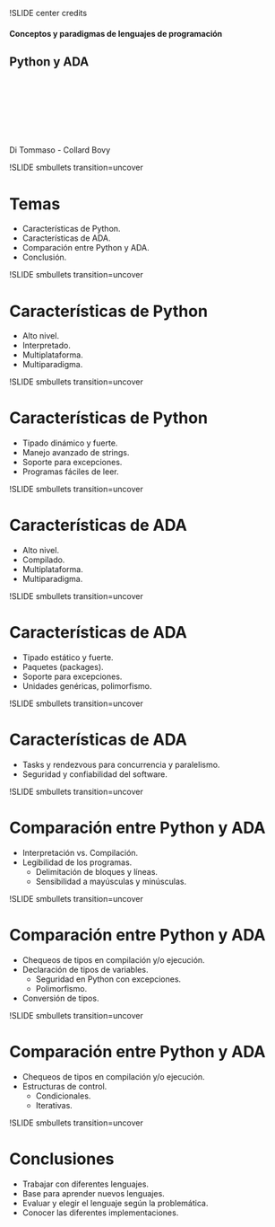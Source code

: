 !SLIDE center credits
#### Conceptos y paradigmas de lenguajes de programación ####
## Python y ADA ##
<br>
<br>
<br>
<br>
<br>
<br>
<br>
Di Tommaso - Collard Bovy


!SLIDE smbullets transition=uncover
# Temas #

* Características de Python.
* Características de ADA.
* Comparación entre Python y ADA.
* Conclusión.

!SLIDE smbullets transition=uncover
# Características de Python #

* Alto nivel.
* Interpretado.
* Multiplataforma.
* Multiparadigma.

!SLIDE smbullets transition=uncover
# Características de Python #

* Tipado dinámico y fuerte.
* Manejo avanzado de strings.
* Soporte para excepciones.
* Programas fáciles de leer.

!SLIDE smbullets transition=uncover
# Características de ADA #

* Alto nivel.
* Compilado.
* Multiplataforma.
* Multiparadigma.

!SLIDE smbullets transition=uncover
# Características de ADA #

* Tipado estático y fuerte.
* Paquetes (packages).
* Soporte para excepciones.
* Unidades genéricas, polimorfismo.

!SLIDE smbullets transition=uncover
# Características de ADA #

* Tasks y rendezvous para concurrencia y paralelismo.
* Seguridad y confiabilidad del software.

!SLIDE smbullets transition=uncover
# Comparación entre Python y ADA #

* Interpretación vs. Compilación.
* Legibilidad de los programas.
  * Delimitación de bloques y líneas.
  * Sensibilidad a mayúsculas y minúsculas.

!SLIDE smbullets transition=uncover
# Comparación entre Python y ADA #

* Chequeos de tipos en compilación y/o ejecución.
* Declaración de tipos de variables.
  * Seguridad en Python con excepciones.
  * Polimorfismo.
* Conversión de tipos.

!SLIDE smbullets transition=uncover
# Comparación entre Python y ADA #

* Chequeos de tipos en compilación y/o ejecución.
* Estructuras de control.
  * Condicionales.
  * Iterativas.

!SLIDE smbullets transition=uncover
# Conclusiones #

* Trabajar con diferentes lenguajes.
* Base para aprender nuevos lenguajes.
* Evaluar y elegir el lenguaje según la problemática.
* Conocer las diferentes implementaciones.

